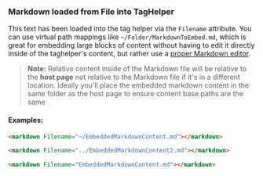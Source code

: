 ﻿### Markdown loaded from File into TagHelper
This text has been loaded into the tag helper via the `Filename` attribute. You can use virtual path mappings like `~/Folder/MarkdownToEmbed.md`, which is great for embedding large blocks of content without having to edit it directly inside of the taghelper's content, but rather use a [proper Markdown editor](https://markdownmonster.west-wind.com).

> **Note:** Relative content inside of the Markdown file will be relative to the **host page** not relative to the Markdown file if it's in a different location. Ideally you'll place the embedded markdown content in the same folder as the host page to ensure content base paths are the same

#### Examples:

```html
<markdown Filename="~/EmbeddedMarkdownContent.md"></markdown>

<markdown Filename="../EmbeddedMarkdownContent2.md"></markdown>

<markdown Filename="EmbeddedMarkdownContent.md"></markdown>
```
